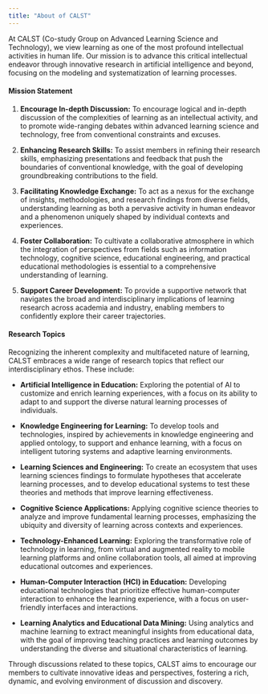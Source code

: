 ```yaml
---
title: "About of CALST"
---
```


At CALST (Co-study Group on Advanced Learning Science and Technology), we view learning as one of the most profound intellectual activities in human life. Our mission is to advance this critical intellectual endeavor through innovative research in artificial intelligence and beyond, focusing on the modeling and systematization of learning processes.

#### Mission Statement

1. **Encourage In-depth Discussion:** To encourage logical and in-depth discussion of the complexities of learning as an intellectual activity, and to promote wide-ranging debates within advanced learning science and technology, free from conventional constraints and excuses.

2. **Enhancing Research Skills:** To assist members in refining their research skills, emphasizing presentations and feedback that push the boundaries of conventional knowledge, with the goal of developing groundbreaking contributions to the field.

3. **Facilitating Knowledge Exchange:** To act as a nexus for the exchange of insights, methodologies, and research findings from diverse fields, understanding learning as both a pervasive activity in human endeavor and a phenomenon uniquely shaped by individual contexts and experiences.

4. **Foster Collaboration:** To cultivate a collaborative atmosphere in which the integration of perspectives from fields such as information technology, cognitive science, educational engineering, and practical educational methodologies is essential to a comprehensive understanding of learning.

5. **Support Career Development:** To provide a supportive network that navigates the broad and interdisciplinary implications of learning research across academia and industry, enabling members to confidently explore their career trajectories.

#### Research Topics

Recognizing the inherent complexity and multifaceted nature of learning, CALST embraces a wide range of research topics that reflect our interdisciplinary ethos. These include:

- **Artificial Intelligence in Education:** Exploring the potential of AI to customize and enrich learning experiences, with a focus on its ability to adapt to and support the diverse natural learning processes of individuals.

- **Knowledge Engineering for Learning:** To develop tools and technologies, inspired by achievements in knowledge engineering and applied ontology, to support and enhance learning, with a focus on intelligent tutoring systems and adaptive learning environments.

- **Learning Sciences and Engineering:** To create an ecosystem that uses learning sciences findings to formulate hypotheses that accelerate learning processes, and to develop educational systems to test these theories and methods that improve learning effectiveness.

- **Cognitive Science Applications:** Applying cognitive science theories to analyze and improve fundamental learning processes, emphasizing the ubiquity and diversity of learning across contexts and experiences.

- **Technology-Enhanced Learning:** Exploring the transformative role of technology in learning, from virtual and augmented reality to mobile learning platforms and online collaboration tools, all aimed at improving educational outcomes and experiences.

- **Human-Computer Interaction (HCI) in Education:** Developing educational technologies that prioritize effective human-computer interaction to enhance the learning experience, with a focus on user-friendly interfaces and interactions.

- **Learning Analytics and Educational Data Mining:** Using analytics and machine learning to extract meaningful insights from educational data, with the goal of improving teaching practices and learning outcomes by understanding the diverse and situational characteristics of learning.

Through discussions related to these topics, CALST aims to encourage our members to cultivate innovative ideas and perspectives, fostering a rich, dynamic, and evolving environment of discussion and discovery.
